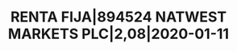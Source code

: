 ---
layout: asset
title: RENTA FIJA|894524 NATWEST MARKETS PLC|2,08|2020-01-11
isin: NL0009289339
---